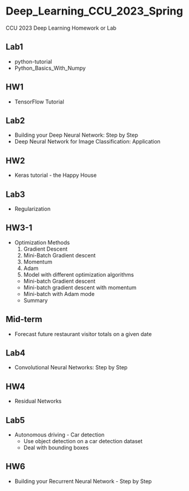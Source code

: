 # Deep_Learning_CCU_2023_Spring
CCU 2023 Deep Learning Homework or Lab

## Lab1
* python-tutorial
* Python_Basics_With_Numpy

## HW1
* TensorFlow Tutorial

## Lab2
* Building your Deep Neural Network: Step by Step
* Deep Neural Network for Image Classification: Application

## HW2
* Keras tutorial - the Happy House

## Lab3
* Regularization

## HW3-1
* Optimization Methods
  1. Gradient Descent
  2. Mini-Batch Gradient descent
  3. Momentum
  4. Adam
  5. Model with different optimization algorithms
    * Mini-batch Gradient descent
    * Mini-batch gradient descent with momentum
    * Mini-batch with Adam mode
    * Summary
## Mid-term
* Forecast future restaurant visitor totals on a given date

## Lab4
* Convolutional Neural Networks: Step by Step

## HW4
* Residual Networks

## Lab5
* Autonomous driving - Car detection
  * Use object detection on a car detection dataset
  * Deal with bounding boxes
  
## HW6
* Building your Recurrent Neural Network - Step by Step
